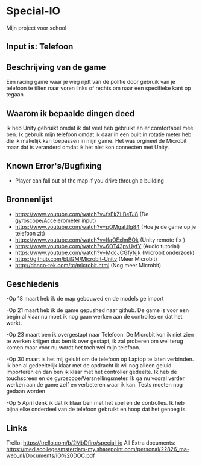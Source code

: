 # Special-IO
Mijn project voor school
## Input is: Telefoon ##


## Beschrijving van de game ##
Een racing game waar je weg rijdt van de politie door gebruik van je telefoon te tilten naar voren links of rechts om naar een specifieke kant op tegaan

## Waarom ik bepaalde dingen deed ##

Ik heb Unity gebruikt omdat ik dat veel heb gebruikt en er comfortabel mee ben. Ik gebruik mijn telefoon omdat ik daar in een built in rotatie meter heb die ik makelijk kan toepassen in mijn game. Het was orgineel de Microbit maar dat is veranderd omdat ik het niet kon connecten met Unity.


## Known Error's/Bugfixing ##

- Player can fall out of the map if you drive through a building

## Bronnenlijst ##
- https://www.youtube.com/watch?v=fsEkZLBeTJ8 (De gyroscope/Accelerometer input)
- https://www.youtube.com/watch?v=pQMgaIJlg84 (Hoe je de game op je telefoon zit)
- https://www.youtube.com/watch?v=IfaOExImBOk (Unity remote fix )
- https://www.youtube.com/watch?v=6OT43pvUyfY (Audio tutorial)
- https://www.youtube.com/watch?v=MdcJCGfyNjk (Microbit onderzoek)
- https://github.com/bLiGM/Microbit-Unity (Meer Microbit)
- http://danco-tek.com/tc/microbit.html (Nog meer Microbit)

## Geschiedenis ##
-Op 18 maart heb ik de map gebouwed en de models ge import

-Op 21 maart heb ik de game gepushed naar github. De game is voor een begin al klaar nu moet ik nog gaan werken aan de controlles en dat het werkt.


-Op 23 maart ben ik overgestapt naar Telefoon. De Microbit kon ik niet zien te werken krijgen dus ben ik over gestapt, ik zal proberen om wel terug komen maar voor nu wordt het toch wel mijn telefoon.

-Op 30 maart is het mij gelukt om de telefoon op Laptop te laten verbinden. Ik ben al gedeeltelijk klaar met de opdracht ik wil nog alleen geluid importeren en dan ben ik klaar met het controller gedeelte. Ik heb de touchscreen en de gyroscope/Versnellingsmeter. Ik ga nu vooral verder werken aan de game zelf en verbeteren waar ik kan.
Tests moeten nog gedaan worden 

-Op 5 April denk ik dat ik klaar ben met het spel en de controlles. Ik heb bijna elke onderdeel van de telefoon gebruikt en hoop dat het genoeg is.

## Links ##
Trello: https://trello.com/b/2MbDfiro/special-io
All Extra documents: https://mediacollegeamsterdam-my.sharepoint.com/personal/22826_ma-web_nl/Documents/IO%20DOC.pdf
